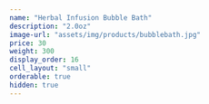 ```yaml
---
name: "Herbal Infusion Bubble Bath"
description: "2.0oz"
image-url: "assets/img/products/bubblebath.jpg"
price: 30
weight: 300
display_order: 16
cell_layout: "small"
orderable: true
hidden: true
---
```

